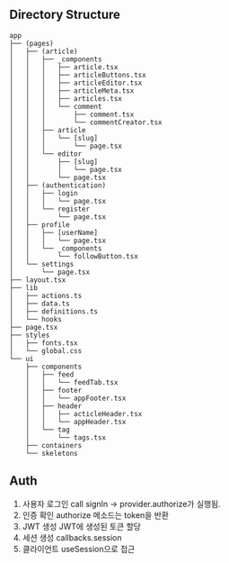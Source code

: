 ## Directory Structure

```
app
├── (pages)
│   ├── (article)
│   │   ├── _components
│   │   │   ├── article.tsx
│   │   │   ├── articleButtons.tsx
│   │   │   ├── articleEditor.tsx
│   │   │   ├── articleMeta.tsx
│   │   │   ├── articles.tsx
│   │   │   └── comment
│   │   │       ├── comment.tsx
│   │   │       └── commentCreator.tsx
│   │   ├── article
│   │   │   └── [slug]
│   │   │       └── page.tsx
│   │   └── editor
│   │       ├── [slug]
│   │       │   └── page.tsx
│   │       └── page.tsx
│   ├── (authentication)
│   │   ├── login
│   │   │   └── page.tsx
│   │   └── register
│   │       └── page.tsx
│   ├── profile
│   │   ├── [userName]
│   │   │   └── page.tsx
│   │   └── _components
│   │       └── followButton.tsx
│   └── settings
│       └── page.tsx
├── layout.tsx
├── lib
│   ├── actions.ts
│   ├── data.ts
│   ├── definitions.ts
│   └── hooks
├── page.tsx
├── styles
│   ├── fonts.tsx
│   └── global.css
└── ui
    ├── components
    │   ├── feed
    │   │   └── feedTab.tsx
    │   ├── footer
    │   │   └── appFooter.tsx
    │   ├── header
    │   │   ├── acticleHeader.tsx
    │   │   └── appHeader.tsx
    │   └── tag
    │       └── tags.tsx
    ├── containers
    └── skeletons
```

## Auth

1. 사용자 로그인
   call signIn -> provider.authorize가 실행됨.
2. 인증 확인
   authorize 메소드는 token을 반환
3. JWT 생성
   JWT에 생성된 토큰 할당
4. 세션 생성
   callbacks.session
5. 클라이언트
   useSession으로 접근
